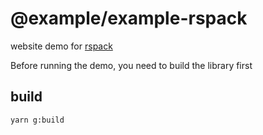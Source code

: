 # @example/example-rspack

website demo for [rspack](https://www.rspack.dev/guide/introduction.html)

Before running the demo, you need to build the library first

## build

```bash
yarn g:build
```
